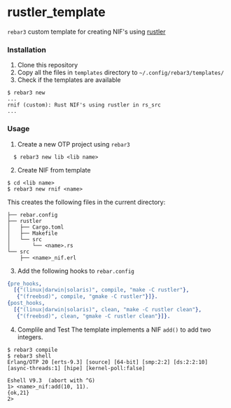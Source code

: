 # rustler_template
`rebar3` custom template for creating NIF's using [rustler](https://github.com/hansihe/rustler)

### Installation
1. Clone this repository
2. Copy all the files in `templates` directory to `~/.config/rebar3/templates/`
3. Check if the templates are available
```
$ rebar3 new
...
rnif (custom): Rust NIF's using rustler in rs_src
...
```

### Usage
1. Create a new OTP project using `rebar3`
```
  $ rebar3 new lib <lib name>
```

2. Create NIF from template
```
$ cd <lib name>
$ rebar3 new rnif <name>
```

This creates the following files in the current directory:

```
├── rebar.config
├── rustler
│   ├── Cargo.toml
│   ├── Makefile
│   └── src
│       └── <name>.rs
└── src
    ├── <name>_nif.erl
```

3. Add the following hooks to `rebar.config`
```erlang
{pre_hooks,
  [{"(linux|darwin|solaris)", compile, "make -C rustler"},
   {"(freebsd)", compile, "gmake -C rustler"}]}.
{post_hooks,
  [{"(linux|darwin|solaris)", clean, "make -C rustler clean"},
   {"(freebsd)", clean, "gmake -C rustler clean"}]}.
```

4. Complile and Test
The template implements a NIF `add()` to add two integers.

```
$ rebar3 compile
$ rebar3 shell
Erlang/OTP 20 [erts-9.3] [source] [64-bit] [smp:2:2] [ds:2:2:10] [async-threads:1] [hipe] [kernel-poll:false]

Eshell V9.3  (abort with ^G)
1> <name>_nif:add(10, 11).
{ok,21}
2>
```
